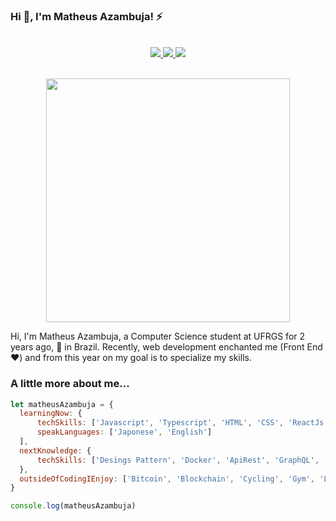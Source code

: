 ### Hi 👋, I'm Matheus Azambuja! ⚡
<br>
<div align="center">
  <a href="https://www.facebook.com/matheus.azambuja.96/">
    <img src="https://img.shields.io/badge/Facebook-.-blue">
  </a>
  <a href="https://www.instagram.com/salve_mth5/">
    <img src="https://img.shields.io/badge/Instagram-.-orange">
  </a>
  <a href="https://www.linkedin.com/in/matheus-azambuja-9197411a1/">
    <img src="https://img.shields.io/badge/Linkedin-.-blue">
  </a>
</div>
<br>
<p align="center">
  <img width="390" height="390" src="https://octodex.github.com/images/Blacktocat_single_1.jpg">
</p>

Hi, I'm Matheus Azambuja, a Computer Science student at UFRGS for 2 years ago, :rocket: in Brazil. Recently, web development enchanted me (Front End :heart:) and from this year on
my goal is to specialize my skills.

### A little more about me...

```javascript
let matheusAzambuja = {
  learningNow: { 
      techSkills: ['Javascript', 'Typescript', 'HTML', 'CSS', 'ReactJs', NextJs, 'RxJS', 'Jest', 'Testing Library'],
      speakLanguages: ['Japonese', 'English']
  ],
  nextKnowledge: {
      techSkills: ['Desings Pattern', 'Docker', 'ApiRest', 'GraphQL', 'Python', 'Java']
  },
  outsideOfCodingIEnjoy: ['Bitcoin', 'Blockchain', 'Cycling', 'Gym', 'Listen Music', 'CS 2']
}

console.log(matheusAzambuja)
```
